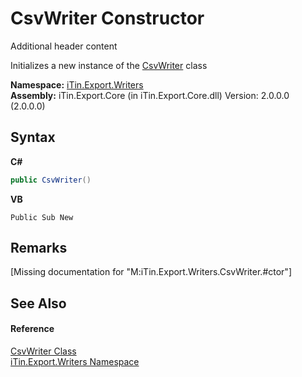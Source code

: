 # CsvWriter Constructor 
Additional header content 

Initializes a new instance of the <a href="T_iTin_Export_Writers_CsvWriter">CsvWriter</a> class

**Namespace:**&nbsp;<a href="N_iTin_Export_Writers">iTin.Export.Writers</a><br />**Assembly:**&nbsp;iTin.Export.Core (in iTin.Export.Core.dll) Version: 2.0.0.0 (2.0.0.0)

## Syntax

**C#**<br />
``` C#
public CsvWriter()
```

**VB**<br />
``` VB
Public Sub New
```


## Remarks
\[Missing <remarks> documentation for "M:iTin.Export.Writers.CsvWriter.#ctor"\]

## See Also


#### Reference
<a href="T_iTin_Export_Writers_CsvWriter">CsvWriter Class</a><br /><a href="N_iTin_Export_Writers">iTin.Export.Writers Namespace</a><br />